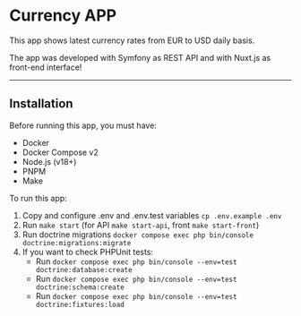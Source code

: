 # Currency APP

This app shows latest currency rates from EUR to USD daily basis.

The app was developed with Symfony as REST API and with Nuxt.js as front-end interface!

___

## Installation

Before running this app, you must have:
- Docker
- Docker Compose v2
- Node.js (v18+)
- PNPM
- Make

To run this app:
1. Copy and configure .env and .env.test variables `cp .env.example .env`
2. Run `make start` (for API `make start-api`, front `make start-front`)
3. Run doctrine migrations `docker compose exec php bin/console doctrine:migrations:migrate`
4. If you want to check PHPUnit tests:
   - Run `docker compose exec php bin/console --env=test doctrine:database:create`
   - Run `docker compose exec php bin/console --env=test doctrine:schema:create`
   - Run `docker compose exec php bin/console --env=test doctrine:fixtures:load`
